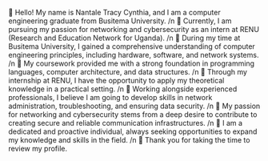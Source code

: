 👯 Hello! My name is Nantale Tracy Cynthia, and I am a computer engineering graduate from Busitema University. 
/n
👯 Currently, I am pursuing my passion for networking and cybersecurity as an intern at RENU (Research and Education Network for Uganda).
/n
👯 During my time at Busitema University, I gained a comprehensive understanding of computer engineering principles, including hardware, software, and network systems. 
/n
👯 My coursework provided me with a strong foundation in programming languages, computer architecture, and data structures.
/n
👯 Through my internship at RENU, I have the opportunity to apply my theoretical knowledge in a practical setting. 
/n
👯 Working alongside experienced professionals, I believe I am going to develop skills in network administration, troubleshooting, and ensuring data security. 
/n
👯 My passion for networking and cybersecurity stems from a deep desire to contribute to creating secure and reliable communication infrastructures. 
/n
👯 I am a dedicated and proactive individual, always seeking opportunities to expand my knowledge and skills in the field. 
/n
👯 Thank you for taking the time to review my profile.

<!--
**nantaletracy/nantaletracy** is a ✨ _special_ ✨ repository because its `README.md` (this file) appears on your GitHub profile.

Here are some ideas to get you started:

- 🔭 I’m currently working on ...
- 🌱 I’m currently learning ...
- 👯 I’m looking to collaborate on ...
- 🤔 I’m looking for help with ...
- 💬 Ask me about ...
- 📫 How to reach me: ...
- 😄 Pronouns: ...
- ⚡ Fun fact: ...
-->
